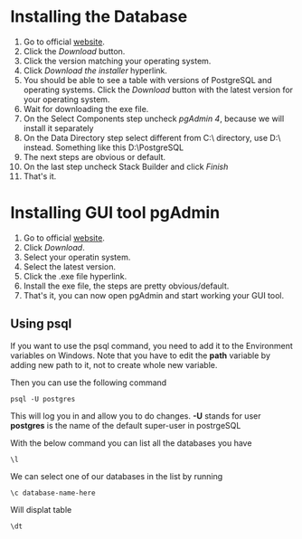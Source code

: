 # Installing the Database

1. Go to official [website](https://www.postgresql.org/).
2. Click the _Download_ button.
3. Click the version matching your operating system.
4. Click _Download the installer_ hyperlink.
5. You should be able to see a table with versions of PostgreSQL and operating systems. Click the _Download_ button with the latest version for your operating system.
6. Wait for downloading the exe file.
7. On the Select Components step uncheck _pgAdmin 4_, because we will install it separately
8. On the Data Directory step select different from C:\ directory, use D:\ instead. Something like this D:\PostgreSQL
9. The next steps are obvious or default.
10. On the last step uncheck Stack Builder and click _Finish_
11. That's it.

# Installing GUI tool pgAdmin

1. Go to official [website](https://www.pgadmin.org/).
2. Click _Download_.
3. Select your operatin system.
4. Select the latest version.
5. Click the .exe file hyperlink.
6. Install the exe file, the steps are pretty obvious/default.
7. That's it, you can now open pgAdmin and start working your GUI tool.

## Using psql

If you want to use the psql command, you need to add it to the Environment variables on Windows. Note that you have to edit the **path** variable by adding new path to it, not to create whole new variable.

Then you can use the following command

```
psql -U postgres
```

This will log you in and allow you to do changes.
**-U** stands for user
**postgres** is the name of the default super-user in postrgeSQL

With the below command you can list all the databases you have

```
\l
```

We can select one of our databases in the list by running

```
\c database-name-here
```

Will displat table

```
\dt
```
